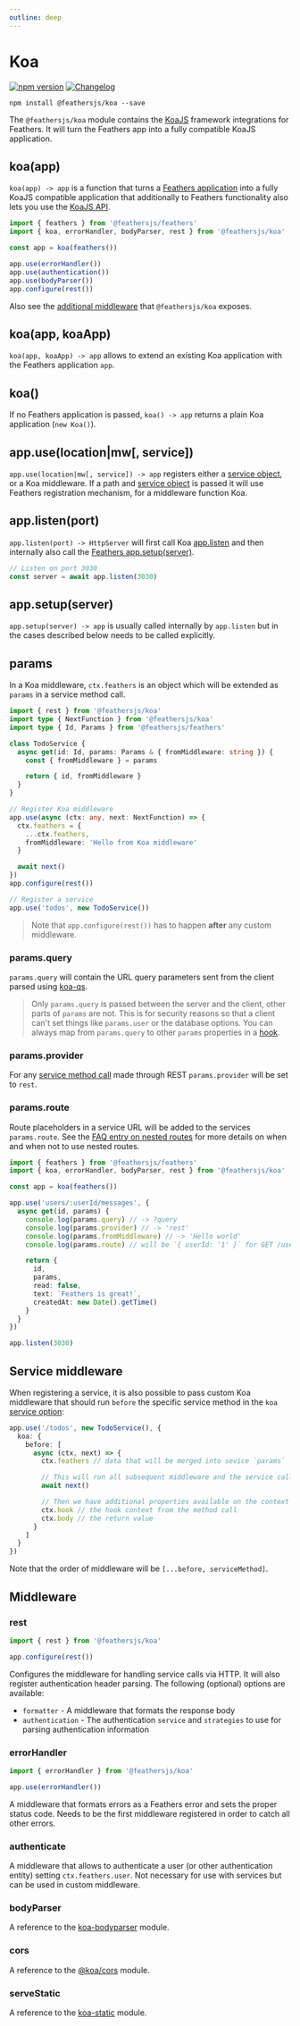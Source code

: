 ```yaml
---
outline: deep
---
```


# Koa

<Badges>

[![npm version](https://img.shields.io/npm/v/@feathersjs/koa.svg?style=flat-square)](https://www.npmjs.com/package/@feathersjs/koa)
[![Changelog](https://img.shields.io/badge/changelog-.md-blue.svg?style=flat-square)](https://github.com/feathersjs/feathers/blob/dove/packages/koa/CHANGELOG.md)

</Badges>

```
npm install @feathersjs/koa --save
```

The `@feathersjs/koa` module contains the [KoaJS](https://koajs.com/) framework integrations for Feathers. It will turn the Feathers app into a fully compatible KoaJS application.

## koa(app)

`koa(app) -> app` is a function that turns a [Feathers application](./application.md) into a fully KoaJS compatible application that additionally to Feathers functionality also lets you use the [KoaJS API](https://koajs.com/).

```ts
import { feathers } from '@feathersjs/feathers'
import { koa, errorHandler, bodyParser, rest } from '@feathersjs/koa'

const app = koa(feathers())

app.use(errorHandler())
app.use(authentication())
app.use(bodyParser())
app.configure(rest())
```

Also see the [additional middleware](#middleware) that `@feathersjs/koa` exposes.

## koa(app, koaApp)

`koa(app, koaApp) -> app` allows to extend an existing Koa application with the Feathers application `app`.

## koa()

If no Feathers application is passed, `koa() -> app` returns a plain Koa application (`new Koa()`).

## app.use(location|mw[, service])

`app.use(location|mw[, service]) -> app` registers either a [service object](./services.md), or a Koa middleware. If a path and [service object](./services.md) is passed it will use Feathers registration mechanism, for a middleware function Koa.

## app.listen(port)

`app.listen(port) -> HttpServer` will first call Koa [app.listen](http://expressjs.com/en/4x/api.html#app.listen) and then internally also call the [Feathers app.setup(server)](./application.md#setupserver).

```js
// Listen on port 3030
const server = await app.listen(3030)
```

## app.setup(server)

`app.setup(server) -> app` is usually called internally by `app.listen` but in the cases described below needs to be called explicitly.

## params

In a Koa middleware, `ctx.feathers` is an object which will be extended as `params` in a service method call.

```ts
import { rest } from '@feathersjs/koa'
import type { NextFunction } from '@feathersjs/koa'
import type { Id, Params } from '@feathersjs/feathers'

class TodoService {
  async get(id: Id, params: Params & { fromMiddleware: string }) {
    const { fromMiddleware } = params

    return { id, fromMiddleware }
  }
}

// Register Koa middleware
app.use(async (ctx: any, next: NextFunction) => {
  ctx.feathers = {
    ...ctx.feathers,
    fromMiddleware: 'Hello from Koa middleware'
  }

  await next()
})
app.configure(rest())

// Register a service
app.use('todos', new TodoService())
```

<BlockQuote type="warning" label="Important">

Note that `app.configure(rest())` has to happen **after** any custom middleware.

</BlockQuote>

### params.query

`params.query` will contain the URL query parameters sent from the client parsed using [koa-qs](https://github.com/koajs/qs).

<BlockQuote type="warning" label="important">

Only `params.query` is passed between the server and the client, other parts of `params` are not. This is for security reasons so that a client can't set things like `params.user` or the database options. You can always map from `params.query` to other `params` properties in a [hook](./hooks.md).

</BlockQuote>

### params.provider

For any [service method call](./services.md) made through REST `params.provider` will be set to `rest`.

### params.route

Route placeholders in a service URL will be added to the services `params.route`. See the [FAQ entry on nested routes](../help/faq.md#how-do-i-do-nested-or-custom-routes) for more details on when and when not to use nested routes.

```ts
import { feathers } from '@feathersjs/feathers'
import { koa, errorHandler, bodyParser, rest } from '@feathersjs/koa'

const app = koa(feathers())

app.use('users/:userId/messages', {
  async get(id, params) {
    console.log(params.query) // -> ?query
    console.log(params.provider) // -> 'rest'
    console.log(params.fromMiddleware) // -> 'Hello world'
    console.log(params.route) // will be `{ userId: '1' }` for GET /users/1/messages

    return {
      id,
      params,
      read: false,
      text: `Feathers is great!`,
      createdAt: new Date().getTime()
    }
  }
})

app.listen(3030)
```

## Service middleware

When registering a service, it is also possible to pass custom Koa middleware that should run `before` the specific service method in the `koa` [service option](./application.md#usepath-service--options):

```ts
app.use('/todos', new TodoService(), {
  koa: {
    before: [
      async (ctx, next) => {
        ctx.feathers // data that will be merged into sevice `params`

        // This will run all subsequent middleware and the service call
        await next()

        // Then we have additional properties available on the context
        ctx.hook // the hook context from the method call
        ctx.body // the return value
      }
    ]
  }
})
```

Note that the order of middleware will be `[...before, serviceMethod]`.

## Middleware

### rest

```ts
import { rest } from '@feathersjs/koa'

app.configure(rest())
```

Configures the middleware for handling service calls via HTTP. It will also register authentication header parsing. The following (optional) options are available:

- `formatter` - A middleware that formats the response body
- `authentication` - The authentication `service` and `strategies` to use for parsing authentication information

### errorHandler

```ts
import { errorHandler } from '@feathersjs/koa'

app.use(errorHandler())
```

A middleware that formats errors as a Feathers error and sets the proper status code. Needs to be the first middleware registered in order to catch all other errors.

### authenticate

A middleware that allows to authenticate a user (or other authentication entity) setting `ctx.feathers.user`. Not necessary for use with services but can be used in custom middleware.

### bodyParser

A reference to the [koa-bodyparser](https://github.com/koajs/bodyparser) module.

### cors

A reference to the [@koa/cors](https://github.com/koajs/cors) module.

### serveStatic

A reference to the [koa-static](https://github.com/koajs/static) module.
